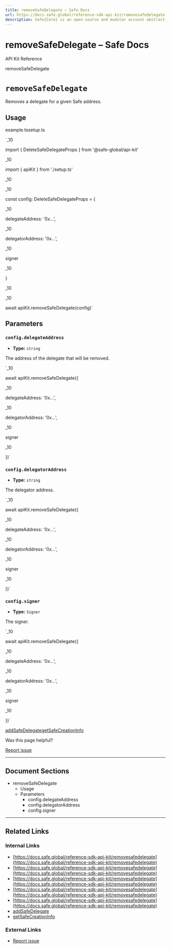 ```yaml
---
title: removeSafeDelegate – Safe Docs
url: https://docs.safe.global/reference-sdk-api-kit/removesafedelegate
description: Safe{Core} is an open-source and modular account abstraction stack. Learn about its features and how to use it.
---
```


# removeSafeDelegate – Safe Docs

API Kit Reference

removeSafeDelegate

# `removeSafeDelegate`

Removes a delegate for a given Safe address.

## Usage



example.tssetup.ts

`_10

import { DeleteSafeDelegateProps } from '@safe-global/api-kit'

_10

import { apiKit } from './setup.ts'

_10

_10

const config: DeleteSafeDelegateProps = {

_10

delegateAddress: '0x...',

_10

delegatorAddress: '0x...',

_10

signer

_10

}

_10

_10

await apiKit.removeSafeDelegate(config)`

## Parameters

### `config.delegateAddress`

- **Type:** `string`

The address of the delegate that will be removed.

`_10

await apiKit.removeSafeDelegate({

_10

delegateAddress: '0x...',

_10

delegatorAddress: '0x...',

_10

signer

_10

})`

### `config.delegatorAddress`

- **Type:** `string`

The delegator address.

`_10

await apiKit.removeSafeDelegate({

_10

delegateAddress: '0x...',

_10

delegatorAddress: '0x...',

_10

signer

_10

})`

### `config.signer`

- **Type:** `Signer`

The signer.

`_10

await apiKit.removeSafeDelegate({

_10

delegateAddress: '0x...',

_10

delegatorAddress: '0x...',

_10

signer

_10

})`

[addSafeDelegate](/reference-sdk-api-kit/addsafedelegate "addSafeDelegate")[getSafeCreationInfo](/reference-sdk-api-kit/getsafecreationinfo "getSafeCreationInfo")

Was this page helpful?

[Report issue](https://github.com/safe-global/safe-docs/issues/new?assignees=&labels=nextra-feedback&projects=&template=nextra-feedback.yml&title=%5BFeedback%5D+)

---

## Document Sections

- removeSafeDelegate
  - Usage
  - Parameters
    - config.delegateAddress
    - config.delegatorAddress
    - config.signer

---

## Related Links

### Internal Links

- [https://docs.safe.global/reference-sdk-api-kit/removesafedelegate](https://docs.safe.global/reference-sdk-api-kit/removesafedelegate)
- [https://docs.safe.global/reference-sdk-api-kit/removesafedelegate](https://docs.safe.global/reference-sdk-api-kit/removesafedelegate)
- [https://docs.safe.global/reference-sdk-api-kit/removesafedelegate](https://docs.safe.global/reference-sdk-api-kit/removesafedelegate)
- [https://docs.safe.global/reference-sdk-api-kit/removesafedelegate](https://docs.safe.global/reference-sdk-api-kit/removesafedelegate)
- [https://docs.safe.global/reference-sdk-api-kit/removesafedelegate](https://docs.safe.global/reference-sdk-api-kit/removesafedelegate)
- [addSafeDelegate](https://docs.safe.global/reference-sdk-api-kit/addsafedelegate)
- [getSafeCreationInfo](https://docs.safe.global/reference-sdk-api-kit/getsafecreationinfo)

### External Links

- [Report issue](https://github.com/safe-global/safe-docs/issues/new?assignees=&labels=nextra-feedback&projects=&template=nextra-feedback.yml&title=%5BFeedback%5D+)
